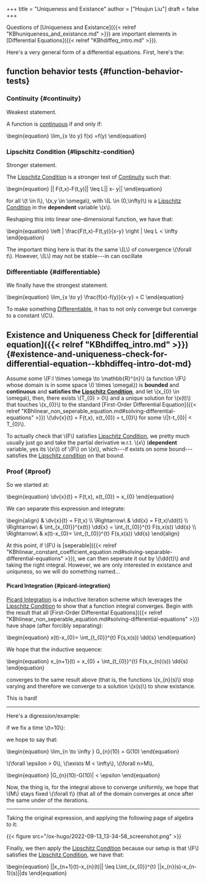 +++
title = "Uniqueness and Existance"
author = ["Houjun Liu"]
draft = false
+++

Questions of [Uniqueness and Existance]({{< relref "KBhuniqueness_and_existance.md" >}}) are important elements in [Differential Equations]({{< relref "KBhdiffeq_intro.md" >}}).

Here's a very general form of a differential equations. First, here's the:


## function behavior tests {#function-behavior-tests}


### Continuity {#continuity}

Weakest statement.

A function is [continuous](#continuity) if and only if:

\begin{equation}
\lim\_{x \to y} f(x) =f(y)
\end{equation}


### Lipschitz Condition {#lipschitz-condition}

Stronger statement.

The [Lipschitz Condition](#lipschitz-condition) is a stronger test of [Continuity](#continuity) such that:

\begin{equation}
|| F(t,x)-F(t,y)||  \leq L|| x- y||
\end{equation}

for all \\(t \in I\\), \\(x,y \in \omega\\), with \\(L \in  (0,\infty)\\) is a [Lipschitz Condition](#lipschitz-condition) in the **dependent** variable \\(x\\).

Reshaping this into linear one-dimensional function, we have that:

\begin{equation}
\left | \frac{F(t,x)-F(t,y)}{x-y} \right | \leq L < \infty
\end{equation}

The important thing  here is that its the same \\(L\\) of convergence \\(\forall t\\).  However, \\(L\\) may not be stable---in can oscillate


### Differentiable {#differentiable}

We finally have the strongest statement.

\begin{equation}
\lim\_{x \to y} \frac{f(x)-f(y)}{x-y} = C
\end{equation}

To make something [Differentiable](#differentiable), it has to not only converge but converge to a constant \\(C\\).


## Existence and Uniqueness Check for [differential equation]({{< relref "KBhdiffeq_intro.md" >}}) {#existence-and-uniqueness-check-for-differential-equation--kbhdiffeq-intro-dot-md}

Assume some \\(F:I \times \omega  \to \mathbb{R}^{n}\\) (a function \\(F\\) whose domain is in some space \\(I \times \omega\\)) is **bounded** and **continuous** and **satisfies the [Lipschitz Condition](#lipschitz-condition)**, and let \\(x\_{0} \in  \omega\\), then, there exists \\(T\_{0} > 0\\) and a unique solution for \\(x(t)\\) that touches \\(x\_{0}\\) to the standard [First-Order Differential Equation]({{< relref "KBhlinear_non_seperable_equation.md#solving-differential-equations" >}}) \\(\dv{x}{t} = F(t,x), x(t\_{0}) = t\_{0}\\) for some \\(|t-t\_{0}| < T\_{0}\\).

To actually check that \\(F\\) satisfies [Lipschitz Condition](#lipschitz-condition), we pretty much usually just go and take the partial derivative w.r.t. \\(x\\) (****dependent**** variable, yes its \\(x\\)) of \\(F\\) on \\(x\\), which---if exists on some bound---satisfies the [Lipschitz condition](#lipschitz-condition) on that bound.


### Proof {#proof}

So we started at:

\begin{equation}
\dv{x}{t} = F(t,x), x(t\_{0}) = x\_{0}
\end{equation}

We can separate this expression and integrate:

\begin{align}
& \dv{x}{t} = F(t,x) \\\\
\Rightarrow\ & \dd{x} = F(t,x)\dd{t} \\\\
\Rightarrow\ & \int\_{x\_{0)}}^{x(t)} \dd{x} = \int\_{t\_{0}}^{t} F(s,x(s)) \dd{s} \\\\
\Rightarrow\ & x(t)-x\_{0}= \int\_{t\_{0}}^{t} F(s,x(s)) \dd{s}
\end{align}

At this point, if \\(F\\) is [seperable]({{< relref "KBhlinear_constant_coefficient_equation.md#solving-separable-differential-equations" >}}), we can then seperate it out by \\(\dd{t}\\) and taking the right integral. However, we are only interested in existance and uniquness, so we will do something named...


#### Picard Integration {#picard-integration}

[Picard Integration](#picard-integration) is a inductive iteration scheme which leverages the [Lipschitz Condition](#lipschitz-condition) to show that a function integral converges. Begin with the result that all [First-Order Differential Equations]({{< relref "KBhlinear_non_seperable_equation.md#solving-differential-equations" >}}) have shape (after forcibly separating):

\begin{equation}
x(t)-x\_{0}= \int\_{t\_{0}}^{t} F(s,x(s)) \dd{s}
\end{equation}

We hope that the inductive sequence:

\begin{equation}
x\_{n+1}(t) = x\_{0} + \int\_{t\_{0}}^{t} F(s,x\_{n}(s)) \dd{s}
\end{equation}

converges to the same result above (that is, the functions \\(x\_{n}(s)\\) stop varying and therefore we converge to a solution \\(x(s)\\) to show existance.

This is hard!

---

Here's a digression/example:

if we fix a time \\(t=10\\):

we hope to say that:

\begin{equation}
\lim\_{n \to \infty } G\_{n}(10) = G(10)
\end{equation}

\\(\forall \epsilon > 0\\), \\(\exists M < \infty\\), \\(\forall n>M\\),

\begin{equation}
|G\_{n}(10)-G(10)| < \epsilon
\end{equation}

Now, the thing is, for the integral above to converge uniformly, we hope that \\(M\\) stays fixed \\(\forall t\\) (that all of the domain converges at once after the same under of the iterations.

---

Taking the original expression, and applying the following page of algebra to it:

{{< figure src="/ox-hugo/2022-09-13_13-34-58_screenshot.png" >}}

Finally, we then apply the [Lipschitz Condition](#lipschitz-condition) because our setup is that \\(F\\) satisfies the [Lipschitz Condition](#lipschitz-condition), we have that:

\begin{equation}
||x\_{n+1}(t)-x\_{n}(t)|| \leq L\int\_{x\_{0}}^{t} ||x\_{n}(s)-x\_{n-1}(s)||ds
\end{equation}